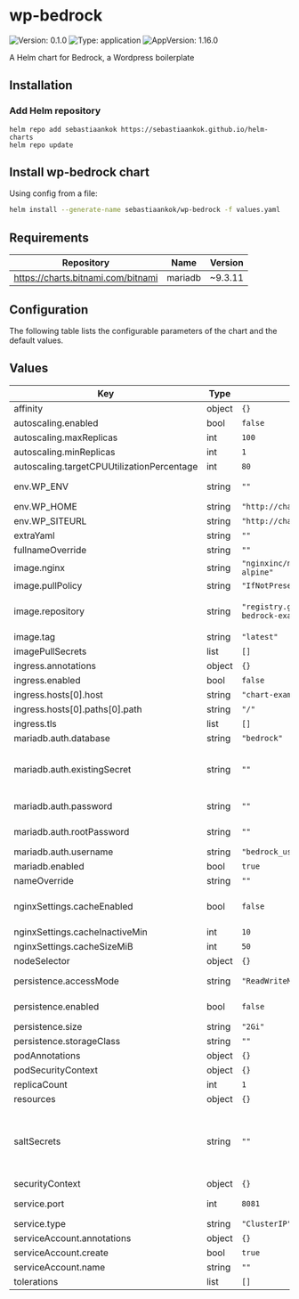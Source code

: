 # wp-bedrock

![Version: 0.1.0](https://img.shields.io/badge/Version-0.1.0-informational?style=flat-square) ![Type: application](https://img.shields.io/badge/Type-application-informational?style=flat-square) ![AppVersion: 1.16.0](https://img.shields.io/badge/AppVersion-1.16.0-informational?style=flat-square)

A Helm chart for Bedrock, a Wordpress boilerplate

## Installation

### Add Helm repository

```shell
helm repo add sebastiaankok https://sebastiaankok.github.io/helm-charts
helm repo update
```

## Install wp-bedrock chart

Using config from a file:

```bash
helm install --generate-name sebastiaankok/wp-bedrock -f values.yaml
```

## Requirements

| Repository | Name | Version |
|------------|------|---------|
| https://charts.bitnami.com/bitnami | mariadb | ~9.3.11 |

## Configuration

The following table lists the configurable parameters of the chart and the default values.

## Values

| Key | Type | Default | Description |
|-----|------|---------|-------------|
| affinity | object | `{}` |  |
| autoscaling.enabled | bool | `false` |  |
| autoscaling.maxReplicas | int | `100` |  |
| autoscaling.minReplicas | int | `1` |  |
| autoscaling.targetCPUUtilizationPercentage | int | `80` |  |
| env.WP_ENV | string | `""` | Set WP_ENV to development to enable debug logging |
| env.WP_HOME | string | `"http://chart-example.local"` | Define WP_HOME variable |
| env.WP_SITEURL | string | `"http://chart-example.local/wp"` | Define WP_SITEURL variable |
| extraYaml | string | `""` | Add extra yaml. usage: extraYaml: |  ...  |
| fullnameOverride | string | `""` |  |
| image.nginx | string | `"nginxinc/nginx-unprivileged:1.20-alpine"` | Nginx frontend container image |
| image.pullPolicy | string | `"IfNotPresent"` |  |
| image.repository | string | `"registry.gitlab.com/sebastiaankok/wp-bedrock-example"` | Bedrock image, see example at registry.gitlab.com/sebastiaankok/wp-bedrock-example |
| image.tag | string | `"latest"` |  |
| imagePullSecrets | list | `[]` |  |
| ingress.annotations | object | `{}` |  |
| ingress.enabled | bool | `false` |  |
| ingress.hosts[0].host | string | `"chart-example.local"` |  |
| ingress.hosts[0].paths[0].path | string | `"/"` |  |
| ingress.tls | list | `[]` |  |
| mariadb.auth.database | string | `"bedrock"` | Database name |
| mariadb.auth.existingSecret | string | `""` | Use existing secret. The secret has to contain the keys mariadb-root-password, mariadb-replication-password and mariadb-password  |
| mariadb.auth.password | string | `""` | Database user password, if empty generated by helm |
| mariadb.auth.rootPassword | string | `""` | Database root password, if empty generated by helm |
| mariadb.auth.username | string | `"bedrock_user"` | Database user |
| mariadb.enabled | bool | `true` | Enable bitnami mariadb helm chart |
| nameOverride | string | `""` |  |
| nginxSettings.cacheEnabled | bool | `false` | Enable nginx fastcgi cache. Install a wordpress nginx plugin for clearing cache. |
| nginxSettings.cacheInactiveMin | int | `10` | Delete inactive cache time in minutes |
| nginxSettings.cacheSizeMiB | int | `50` | Cache max size in MiB |
| nodeSelector | object | `{}` |  |
| persistence.accessMode | string | `"ReadWriteMany"` | ReadWriteMany is required when scaling multiple replica's |
| persistence.enabled | bool | `false` | Create PVC for wp-content/upload directory |
| persistence.size | string | `"2Gi"` | PVC storage size  |
| persistence.storageClass | string | `""` | configure specific storageClass  |
| podAnnotations | object | `{}` |  |
| podSecurityContext | object | `{}` |  |
| replicaCount | int | `1` | Set replica count |
| resources | object | `{}` |  |
| saltSecrets | string | `""` | Name of Kubernetes secrets that must contain keys: AUTH_KEY, AUTH_SALT LOGGED_IN_KEY, LOGGED_IN_SALT, NONCE_KEY, NONCE_SALT, SECURE_AUTH_KEY, SECURE_AUTH_SALT  |
| securityContext | object | `{}` |  |
| service.port | int | `8081` | The nginx container is configured to expose http on port 8081 |
| service.type | string | `"ClusterIP"` |  |
| serviceAccount.annotations | object | `{}` |  |
| serviceAccount.create | bool | `true` |  |
| serviceAccount.name | string | `""` |  |
| tolerations | list | `[]` |  |
